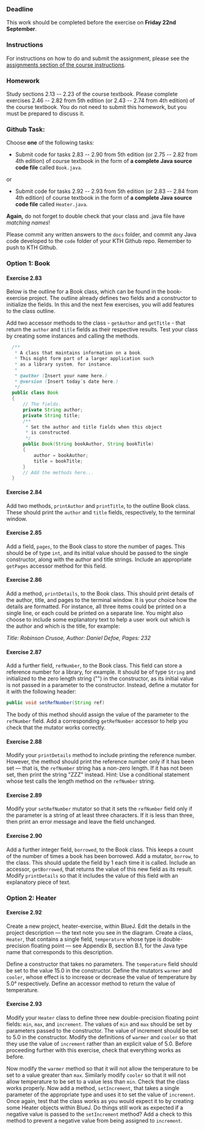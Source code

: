 ### Deadline
This work should be completed before the exercise on **Friday 22nd September**.

### Instructions
For instructions on how to do and submit the assignment, please see the
[assignments section of the course instructions](https://gits-15.sys.kth.se/inda-17/course-instructions#assignments).

### Homework
Study sections 2.13 -- 2.23 of the course textbook. Please complete exercises 2.46 -- 2.82 from 
5th edition (or 2.43 -- 2.74 from 4th edition) of the course textbook. You do not need to submit
this homework, but you must be prepared to discuss it.

### Github Task:
Choose **one** of the following tasks:

- Submit code for tasks 2.83 -- 2.90 from 5th edition (or 2.75 -- 2.82 from 4th edition) of course
textbook in the form of **a complete Java source code file** called `Book.java`.

or

- Submit code for tasks 2.92 -- 2.93 from 5th edition (or 2.83 -- 2.84 from 4th edition) of course 
textbook in the form of **a complete Java source code file** called `Heater.java`.

**Again,** do not forget to double check that your class and .java file have _matching names_!

Please commit any written answers to the `docs` folder, and commit any Java code developed to the
`code` folder of your KTH Github repo. Remember to push to KTH Github.

### Option 1: Book

#### Exercise 2.83
Below is the outline for a Book class, which can be found in the book-exercise project. The outline
already defines two fields and a constructor to initialize the fields. In this and the next few 
exercises, you will add features to the class outline.

Add two accessor methods to the class - `getAuthor` and `getTitle` - that return the `author` and 
`title` fields as their respective results. Test your class by creating some instances and calling
the methods.

```java
  /**
   * A class that maintains information on a book.
   * This might form part of a larger application such
   * as a library system, for instance.
   *
   * @author (Insert your name here.)
   * @version (Insert today’s date here.)
   */
  public class Book
  {
      // The fields.
      private String author;
      private String title;
      /**
       * Set the author and title fields when this object
       * is constructed.
       */
      public Book(String bookAuthor, String bookTitle)
      {
          author = bookAuthor;
          title = bookTitle;
      }
      // Add the methods here...
  }
```

#### Exercise 2.84
Add two methods, `printAuthor` and `printTitle`, to the outline Book class. These should print the
`author` and `title` fields, respectively, to the terminal window.

#### Exercise 2.85
Add a field, `pages`, to the Book class to store the number of pages. This should be of type `int`,
and its initial value should be passed to the single constructor, along with the author and title
strings. Include an appropriate `getPages` accessor method for this field.

#### Exercise 2.86
Add a method, `printDetails`, to the Book class. This should print details of the author, title, and
pages to the terminal window. It is your choice how the details are formatted. For instance, all
three items could be printed on a single line, or each could be printed on a separate line.  You
might also choose to include some explanatory text to help a user work out which is the author and
which is the title, for example:

_Title: Robinson Crusoe, Author: Daniel Defoe, Pages: 232_

#### Exercise 2.87
Add a further field, `refNumber`, to the Book class. This field can store a reference number for a
library, for example. It should be of type `String` and initialized to the zero length string ("")
in the constructor, as its initial value is not passed in a parameter to the constructor. Instead,
define a mutator for it with the following header:

```java
public void setRefNumber(String ref)
```

The body of this method should assign the value of the parameter to the `refNumber` field. Add a
corresponding `getRefNumber` accessor to help you check that the mutator works correctly.

#### Exercise 2.88
Modify your `printDetails` method to include printing the reference number. However, the method
should print the reference number only if it has been set — that is, the `refNumber` string has a
non-zero length. If it has not been set, then print the string "ZZZ" instead. Hint: Use a
conditional statement whose test calls the length method on the `refNumber` string.

#### Exercise 2.89
Modify your `setRefNumber` mutator so that it sets the `refNumber` field only if the parameter is a
string of at least three characters. If it is less than three, then print an error message and leave
the field unchanged.

#### Exercise 2.90
Add a further integer field, `borrowed`, to the Book class. This keeps a count of the number of
times a book has been borrowed. Add a mutator, `borrow`, to the class. This should update the field
by 1 each time it is called. Include an accessor, `getBorrowed`, that returns the value of this new
field as its result. Modify `printDetails` so that it includes the value of this field with an
explanatory piece of text.

### Option 2: Heater

#### Exercise 2.92
Create a new project, heater-exercise, within BlueJ. Edit the details in the project description —
the text note you see in the diagram. Create a class, `Heater`, that contains a single field,
`temperature` whose type is double-precision floating point — see Appendix B, section B.1, for the
Java type name that corresponds to this description.

Define a constructor that takes no parameters. The `temperature` field should be set to the value
15.0 in the constructor. Define the mutators `warmer` and `cooler`, whose effect is to increase or
decrease the value of temperature by 5.0° respectively. Define an accessor method to return the
value of temperature.

#### Exercise 2.93
Modify your `Heater` class to define three new double-precision floating point fields: `min`, `max`,
and `increment`. The values of `min` and `max` should be set by parameters passed to the
constructor. The value of increment should be set to 5.0 in the constructor. Modify the definitions
of `warmer` and `cooler` so that they use the value of `increment` rather than an explicit value of
5.0. Before proceeding further with this exercise, check that everything works as before.

Now modify the `warmer` method so that it will not allow the temperature to be set to a value
greater than `max`. Similarly modify `cooler` so that it will not allow temperature to be set to a
value less than `min`. Check that the class works properly. Now add a method, `setIncrement`, that
takes a single parameter of the appropriate type and uses it to set the value of `increment`. Once
again, test that the class works as you would expect it to by creating some Heater objects within
BlueJ. Do things still work as expected if a negative value is passed to the `setIncrement` method?
Add a check to this method to prevent a negative value from being assigned to `increment`.
